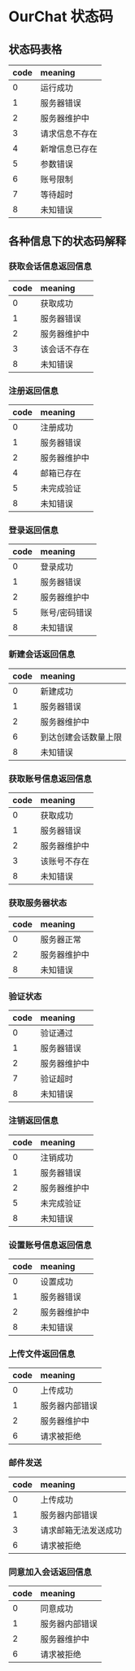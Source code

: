 # OurChat 状态码

## 状态码表格

| code | meaning        |
| :--- | :------------- |
| 0    | 运行成功       |
| 1    | 服务器错误     |
| 2    | 服务器维护中   |
| 3    | 请求信息不存在 |
| 4    | 新增信息已存在 |
| 5    | 参数错误       |
| 6    | 账号限制       |
| 7    | 等待超时       |
| 8    | 未知错误       |

## 各种信息下的状态码解释

### 获取会话信息返回信息

| code | meaning      |
| :--- | :----------- |
| 0    | 获取成功     |
| 1    | 服务器错误   |
| 2    | 服务器维护中 |
| 3    | 该会话不存在 |
| 8    | 未知错误     |

### 注册返回信息

| code | meaning      |
| :--- | :----------- |
| 0    | 注册成功     |
| 1    | 服务器错误   |
| 2    | 服务器维护中 |
| 4    | 邮箱已存在   |
| 5    | 未完成验证   |
| 8    | 未知错误     |

### 登录返回信息

| code | meaning       |
| :--- | :------------ |
| 0    | 登录成功      |
| 1    | 服务器错误    |
| 2    | 服务器维护中  |
| 5    | 账号/密码错误 |
| 8    | 未知错误      |

### 新建会话返回信息

| code | meaning              |
| :--- | :------------------- |
| 0    | 新建成功             |
| 1    | 服务器错误           |
| 2    | 服务器维护中         |
| 6    | 到达创建会话数量上限 |
| 8    | 未知错误             |

### 获取账号信息返回信息

| code | meaning      |
| :--- | :----------- |
| 0    | 获取成功     |
| 1    | 服务器错误   |
| 2    | 服务器维护中 |
| 3    | 该账号不存在 |
| 8    | 未知错误     |

### 获取服务器状态

| code | meaning      |
| :--- | :----------- |
| 0    | 服务器正常   |
| 2    | 服务器维护中 |
| 8    | 未知错误     |

### 验证状态

| code | meaning      |
| :--- | :----------- |
| 0    | 验证通过     |
| 1    | 服务器错误   |
| 2    | 服务器维护中 |
| 7    | 验证超时     |
| 8    | 未知错误     |

### 注销返回信息

| code | meaning      |
| :--- | :----------- |
| 0    | 注销成功     |
| 1    | 服务器错误   |
| 2    | 服务器维护中 |
| 5    | 未完成验证   |
| 8    | 未知错误     |

### 设置账号信息返回信息

| code | meaning      |
| :--- | :----------- |
| 0    | 设置成功     |
| 1    | 服务器错误   |
| 2    | 服务器维护中 |
| 8    | 未知错误     |

### 上传文件返回信息

| code | meaning        |
| :--- | :------------- |
| 0    | 上传成功       |
| 1    | 服务器内部错误 |
| 2    | 服务器维护中   |
| 6    | 请求被拒绝     |

### 邮件发送

| code | meaning              |
| :--- | :------------------- |
| 0    | 上传成功             |
| 1    | 服务器内部错误       |
| 3    | 请求邮箱无法发送成功 |
| 6    | 请求被拒绝           |

### 同意加入会话返回信息

| code | meaning        |
| :--- | :------------- |
| 0    | 同意成功       |
| 1    | 服务器内部错误 |
| 2    | 服务器维护中   |
| 6    | 请求被拒绝     |
